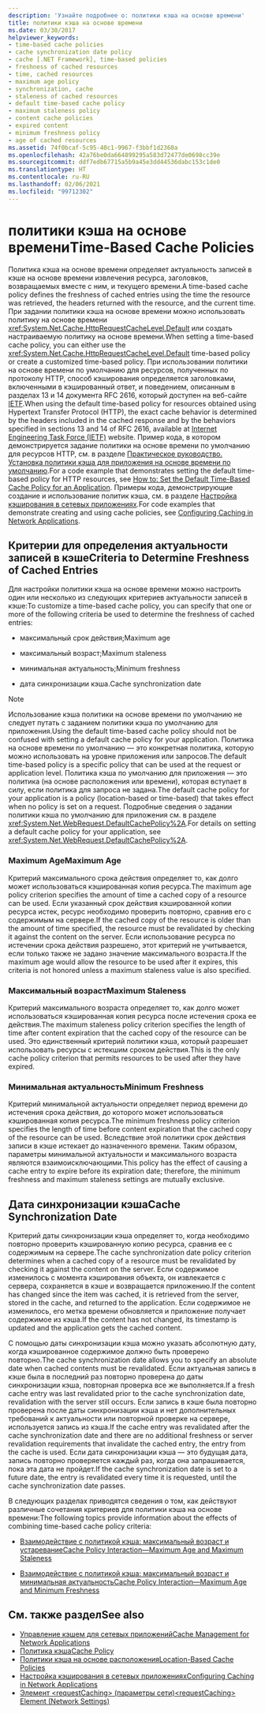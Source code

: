 ```yaml
---
description: 'Узнайте подробнее о: политики кэша на основе времени'
title: политики кэша на основе времени
ms.date: 03/30/2017
helpviewer_keywords:
- time-based cache policies
- cache synchronization date policy
- cache [.NET Framework], time-based policies
- freshness of cached resources
- time, cached resources
- maximum age policy
- synchronization, cache
- staleness of cached resources
- default time-based cache policy
- maximum staleness policy
- content cache policies
- expired content
- minimum freshness policy
- age of cached resources
ms.assetid: 74f0bcaf-5c95-40c1-9967-f3bbf1d2360a
ms.openlocfilehash: 42a76be0da664899295a583d72477de0698cc39e
ms.sourcegitcommit: ddf7edb67715a5b9a45e3dd44536dabc153c1de0
ms.translationtype: HT
ms.contentlocale: ru-RU
ms.lasthandoff: 02/06/2021
ms.locfileid: "99712302"
---
```

# <a name="time-based-cache-policies"></a><span data-ttu-id="8bd18-103">политики кэша на основе времени</span><span class="sxs-lookup"><span data-stu-id="8bd18-103">Time-Based Cache Policies</span></span>

<span data-ttu-id="8bd18-104">Политика кэша на основе времени определяет актуальность записей в кэше на основе времени извлечения ресурса, заголовков, возвращаемых вместе с ним, и текущего времени.</span><span class="sxs-lookup"><span data-stu-id="8bd18-104">A time-based cache policy defines the freshness of cached entries using the time the resource was retrieved, the headers returned with the resource, and the current time.</span></span> <span data-ttu-id="8bd18-105">При задании политики кэша на основе времени можно использовать политику на основе времени <xref:System.Net.Cache.HttpRequestCacheLevel.Default> или создать настраиваемую политику на основе времени.</span><span class="sxs-lookup"><span data-stu-id="8bd18-105">When setting a time-based cache policy, you can either use the <xref:System.Net.Cache.HttpRequestCacheLevel.Default> time-based policy or create a customized time-based policy.</span></span> <span data-ttu-id="8bd18-106">При использовании политики на основе времени по умолчанию для ресурсов, полученных по протоколу HTTP, способ кэширования определяется заголовками, включенными в кэшированный ответ, и поведением, описанным в разделах 13 и 14 документа RFC 2616, который доступен на веб-сайте [IETF](https://www.ietf.org/).</span><span class="sxs-lookup"><span data-stu-id="8bd18-106">When using the default time-based policy for resources obtained using Hypertext Transfer Protocol (HTTP), the exact cache behavior is determined by the headers included in the cached response and by the behaviors specified in sections 13 and 14 of RFC 2616, available at [Internet Engineering Task Force (IETF)](https://www.ietf.org/) website.</span></span> <span data-ttu-id="8bd18-107">Пример кода, в котором демонстрируется задание политики на основе времени по умолчанию для ресурсов HTTP, см. в разделе [Практическое руководство. Установка политики кэша для приложения на основе времени по умолчанию](how-to-set-the-default-time-based-cache-policy-for-an-application.md).</span><span class="sxs-lookup"><span data-stu-id="8bd18-107">For a code example that demonstrates setting the default time-based policy for HTTP resources, see [How to: Set the Default Time-Based Cache Policy for an Application](how-to-set-the-default-time-based-cache-policy-for-an-application.md).</span></span> <span data-ttu-id="8bd18-108">Примеры кода, демонстрирующие создание и использование политик кэша, см. в разделе [Настройка кэширования в сетевых приложениях](configuring-caching-in-network-applications.md).</span><span class="sxs-lookup"><span data-stu-id="8bd18-108">For code examples that demonstrate creating and using cache policies, see [Configuring Caching in Network Applications](configuring-caching-in-network-applications.md).</span></span>  
  
## <a name="criteria-to-determine-freshness-of-cached-entries"></a><span data-ttu-id="8bd18-109">Критерии для определения актуальности записей в кэше</span><span class="sxs-lookup"><span data-stu-id="8bd18-109">Criteria to Determine Freshness of Cached Entries</span></span>  

 <span data-ttu-id="8bd18-110">Для настройки политики кэша на основе времени можно настроить один или несколько из следующих критериев актуальности записей в кэше:</span><span class="sxs-lookup"><span data-stu-id="8bd18-110">To customize a time-based cache policy, you can specify that one or more of the following criteria be used to determine the freshness of cached entries:</span></span>  
  
- <span data-ttu-id="8bd18-111">максимальный срок действия;</span><span class="sxs-lookup"><span data-stu-id="8bd18-111">Maximum age</span></span>  
  
- <span data-ttu-id="8bd18-112">максимальный возраст;</span><span class="sxs-lookup"><span data-stu-id="8bd18-112">Maximum staleness</span></span>  
  
- <span data-ttu-id="8bd18-113">минимальная актуальность;</span><span class="sxs-lookup"><span data-stu-id="8bd18-113">Minimum freshness</span></span>  
  
- <span data-ttu-id="8bd18-114">дата синхронизации кэша.</span><span class="sxs-lookup"><span data-stu-id="8bd18-114">Cache synchronization date</span></span>  
  
> [!NOTE]
> <span data-ttu-id="8bd18-115">Использование кэша политики на основе времени по умолчанию не следует путать с заданием политики кэша по умолчанию для приложения.</span><span class="sxs-lookup"><span data-stu-id="8bd18-115">Using the default time-based cache policy should not be confused with setting a default cache policy for your application.</span></span> <span data-ttu-id="8bd18-116">Политика на основе времени по умолчанию — это конкретная политика, которую можно использовать на уровне приложения или запросов.</span><span class="sxs-lookup"><span data-stu-id="8bd18-116">The default time-based policy is a specific policy that can be used at the request or application level.</span></span> <span data-ttu-id="8bd18-117">Политика кэша по умолчанию для приложения — это политика (на основе расположения или времени), которая вступает в силу, если политика для запроса не задана.</span><span class="sxs-lookup"><span data-stu-id="8bd18-117">The default cache policy for your application is a policy (location-based or time-based) that takes effect when no policy is set on a request.</span></span> <span data-ttu-id="8bd18-118">Подробные сведения о задании политики кэша по умолчанию для приложения см. в разделе <xref:System.Net.WebRequest.DefaultCachePolicy%2A>.</span><span class="sxs-lookup"><span data-stu-id="8bd18-118">For details on setting a default cache policy for your application, see <xref:System.Net.WebRequest.DefaultCachePolicy%2A>.</span></span>  
  
### <a name="maximum-age"></a><span data-ttu-id="8bd18-119">Maximum Age</span><span class="sxs-lookup"><span data-stu-id="8bd18-119">Maximum Age</span></span>  

 <span data-ttu-id="8bd18-120">Критерий максимального срока действия определяет то, как долго может использоваться кэшированная копия ресурса.</span><span class="sxs-lookup"><span data-stu-id="8bd18-120">The maximum age policy criterion specifies the amount of time a cached copy of a resource can be used.</span></span> <span data-ttu-id="8bd18-121">Если указанный срок действия кэшированной копии ресурса истек, ресурс необходимо проверить повторно, сравнив его с содержимым на сервере.</span><span class="sxs-lookup"><span data-stu-id="8bd18-121">If the cached copy of the resource is older than the amount of time specified, the resource must be revalidated by checking it against the content on the server.</span></span> <span data-ttu-id="8bd18-122">Если использование ресурса по истечении срока действия разрешено, этот критерий не учитывается, если только также не задано значение максимального возраста.</span><span class="sxs-lookup"><span data-stu-id="8bd18-122">If the maximum age would allow the resource to be used after it expires, this criteria is not honored unless a maximum staleness value is also specified.</span></span>  
  
### <a name="maximum-staleness"></a><span data-ttu-id="8bd18-123">Максимальный возраст</span><span class="sxs-lookup"><span data-stu-id="8bd18-123">Maximum Staleness</span></span>  

 <span data-ttu-id="8bd18-124">Критерий максимального возраста определяет то, как долго может использоваться кэшированная копия ресурса после истечения срока ее действия.</span><span class="sxs-lookup"><span data-stu-id="8bd18-124">The maximum staleness policy criterion specifies the length of time after content expiration that the cached copy of the resource can be used.</span></span> <span data-ttu-id="8bd18-125">Это единственный критерий политики кэша, который разрешает использовать ресурсы с истекшим сроком действия.</span><span class="sxs-lookup"><span data-stu-id="8bd18-125">This is the only cache policy criterion that permits resources to be used after they have expired.</span></span>  
  
### <a name="minimum-freshness"></a><span data-ttu-id="8bd18-126">Минимальная актуальность</span><span class="sxs-lookup"><span data-stu-id="8bd18-126">Minimum Freshness</span></span>  

 <span data-ttu-id="8bd18-127">Критерий минимальной актуальности определяет период времени до истечения срока действия, до которого может использоваться кэшированная копия ресурса.</span><span class="sxs-lookup"><span data-stu-id="8bd18-127">The minimum freshness policy criterion specifies the length of time before content expiration that the cached copy of the resource can be used.</span></span> <span data-ttu-id="8bd18-128">Вследствие этой политики срок действия записи в кэше истекает до назначенного времени. Таким образом, параметры минимальной актуальности и максимального возраста являются взаимоисключающими.</span><span class="sxs-lookup"><span data-stu-id="8bd18-128">This policy has the effect of causing a cache entry to expire before its expiration date; therefore, the minimum freshness and maximum staleness settings are mutually exclusive.</span></span>  
  
## <a name="cache-synchronization-date"></a><span data-ttu-id="8bd18-129">Дата синхронизации кэша</span><span class="sxs-lookup"><span data-stu-id="8bd18-129">Cache Synchronization Date</span></span>  

 <span data-ttu-id="8bd18-130">Критерий даты синхронизации кэша определяет то, когда необходимо повторно проверить кэшированную копию ресурса, сравнив ее с содержимым на сервере.</span><span class="sxs-lookup"><span data-stu-id="8bd18-130">The cache synchronization date policy criterion determines when a cached copy of a resource must be revalidated by checking it against the content on the server.</span></span> <span data-ttu-id="8bd18-131">Если содержимое изменилось с момента кэширования объекта, он извлекается с сервера, сохраняется в кэше и возвращается приложению.</span><span class="sxs-lookup"><span data-stu-id="8bd18-131">If the content has changed since the item was cached, it is retrieved from the server, stored in the cache, and returned to the application.</span></span> <span data-ttu-id="8bd18-132">Если содержимое не изменилось, его метка времени обновляется и приложение получает содержимое из кэша.</span><span class="sxs-lookup"><span data-stu-id="8bd18-132">If the content has not changed, its timestamp is updated and the application gets the cached content.</span></span>  
  
 <span data-ttu-id="8bd18-133">С помощью даты синхронизации кэша можно указать абсолютную дату, когда кэшированное содержимое должно быть проверено повторно.</span><span class="sxs-lookup"><span data-stu-id="8bd18-133">The cache synchronization date allows you to specify an absolute date when cached contents must be revalidated.</span></span> <span data-ttu-id="8bd18-134">Если актуальная запись в кэше была в последний раз повторно проверена до даты синхронизации кэша, повторная проверка все же выполняется.</span><span class="sxs-lookup"><span data-stu-id="8bd18-134">If a fresh cache entry was last revalidated prior to the cache synchronization date, revalidation with the server still occurs.</span></span> <span data-ttu-id="8bd18-135">Если запись в кэше была повторно проверена после даты синхронизации кэша и нет дополнительных требований к актуальности или повторной проверке на сервере, используется запись из кэша.</span><span class="sxs-lookup"><span data-stu-id="8bd18-135">If the cache entry was revalidated after the cache synchronization date and there are no additional freshness or server revalidation requirements that invalidate the cached entry, the entry from the cache is used.</span></span> <span data-ttu-id="8bd18-136">Если дата синхронизации кэша — это будущая дата, запись повторно проверяется каждый раз, когда она запрашивается, пока эта дата не пройдет.</span><span class="sxs-lookup"><span data-stu-id="8bd18-136">If the cache synchronization date is set to a future date, the entry is revalidated every time it is requested, until the cache synchronization date passes.</span></span>  
  
 <span data-ttu-id="8bd18-137">В следующих разделах приводятся сведения о том, как действуют различные сочетания критериев для политики кэша на основе времени:</span><span class="sxs-lookup"><span data-stu-id="8bd18-137">The following topics provide information about the effects of combining time-based cache policy criteria:</span></span>  
  
- [<span data-ttu-id="8bd18-138">Взаимодействие с политикой кэша: максимальный возраст и устаревание</span><span class="sxs-lookup"><span data-stu-id="8bd18-138">Cache Policy Interaction—Maximum Age and Maximum Staleness</span></span>](cache-policy-interaction-maximum-age-and-maximum-staleness.md)  
  
- [<span data-ttu-id="8bd18-139">Взаимодействие с политикой кэша: максимальный возраст и минимальная актуальность</span><span class="sxs-lookup"><span data-stu-id="8bd18-139">Cache Policy Interaction—Maximum Age and Minimum Freshness</span></span>](cache-policy-interaction-maximum-age-and-minimum-freshness.md)  
  
## <a name="see-also"></a><span data-ttu-id="8bd18-140">См. также раздел</span><span class="sxs-lookup"><span data-stu-id="8bd18-140">See also</span></span>

- [<span data-ttu-id="8bd18-141">Управление кэшем для сетевых приложений</span><span class="sxs-lookup"><span data-stu-id="8bd18-141">Cache Management for Network Applications</span></span>](cache-management-for-network-applications.md)
- [<span data-ttu-id="8bd18-142">Политика кэша</span><span class="sxs-lookup"><span data-stu-id="8bd18-142">Cache Policy</span></span>](cache-policy.md)
- [<span data-ttu-id="8bd18-143">Политики кэша на основе расположения</span><span class="sxs-lookup"><span data-stu-id="8bd18-143">Location-Based Cache Policies</span></span>](location-based-cache-policies.md)
- [<span data-ttu-id="8bd18-144">Настройка кэширования в сетевых приложениях</span><span class="sxs-lookup"><span data-stu-id="8bd18-144">Configuring Caching in Network Applications</span></span>](configuring-caching-in-network-applications.md)
- [<span data-ttu-id="8bd18-145">Элемент \<requestCaching> (параметры сети)</span><span class="sxs-lookup"><span data-stu-id="8bd18-145">\<requestCaching> Element (Network Settings)</span></span>](../configure-apps/file-schema/network/requestcaching-element-network-settings.md)
